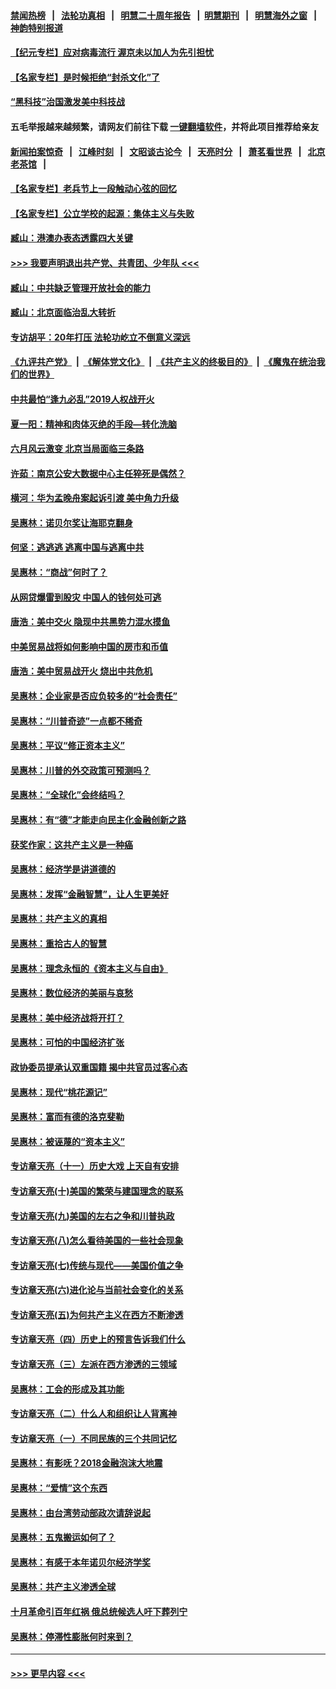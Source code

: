 #### [禁闻热榜](热点新闻.md?=0)  &nbsp;&nbsp;|&nbsp;&nbsp; [法轮功真相](https://github.com/gfw-breaker/truth/blob/master/README.md?=0) &nbsp;&nbsp;|&nbsp;&nbsp; [明慧二十周年报告](https://github.com/gfw-breaker/mh-reports/blob/master/README.md?=0) &nbsp;&nbsp;|&nbsp;&nbsp;[明慧期刊](https://github.com/gfw-breaker/mh-qikan) &nbsp;&nbsp;|&nbsp;&nbsp; [明慧海外之窗](https://github.com/gfw-breaker/mh-news/blob/master/README.md?=0) &nbsp;&nbsp;|&nbsp;&nbsp; [神韵特别报道](https://github.com/gfw-breaker/mh-news/blob/master/shenyun.md?=0)
#### [【纪元专栏】应对病毒流行 渥京未以加人为先引担忧](../pages/nsc423/n11875714.md?t=02260102) 
#### [【名家专栏】是时候拒绝“封杀文化”了](../pages/nsc423/n11814093.md?t=02260102) 
#### [“黑科技”治国激发美中科技战](../pages/nsc423/n11638056.md?t=02260102) 
#### 五毛举报越来越频繁，请网友们前往下载 [一键翻墙软件](https://github.com/gfw-breaker/ssr-accounts)，并将此项目推荐给亲友
#### [新闻拍案惊奇](https://github.com/gfw-breaker/banned-news/blob/master/pages/link4.md) &nbsp;&nbsp;|&nbsp;&nbsp; [江峰时刻](https://github.com/gfw-breaker/banned-news/blob/master/pages/link4.md) &nbsp;&nbsp;|&nbsp;&nbsp; [文昭谈古论今](https://github.com/gfw-breaker/banned-news/blob/master/pages/link4.md) &nbsp;&nbsp;|&nbsp;&nbsp; [天亮时分](https://github.com/gfw-breaker/banned-news/blob/master/pages/link4.md) &nbsp;&nbsp;|&nbsp;&nbsp; [萧茗看世界](https://github.com/gfw-breaker/banned-news/blob/master/pages/link4.md) &nbsp;&nbsp;|&nbsp;&nbsp; [北京老茶馆](https://github.com/gfw-breaker/banned-news/blob/master/pages/link4.md) &nbsp;&nbsp;|&nbsp;&nbsp; 
#### [【名家专栏】老兵节上一段触动心弦的回忆](../pages/nsc423/n11646016.md?t=02260102) 
#### [【名家专栏】公立学校的起源：集体主义与失败](../pages/nsc423/n11601833.md?t=02260102) 
#### [臧山：港澳办表态透露四大关键](../pages/nsc423/n11421628.md?t=02260102) 
#### [>>> 我要声明退出共产党、共青团、少年队 <<<](https://github.com/begood0513/goodnews/blob/master/quit/letter.md) 
#### [臧山：中共缺乏管理开放社会的能力](../pages/nsc423/n11407457.md?t=02260102) 
#### [臧山：北京面临治乱大转折](../pages/nsc423/n11406895.md?t=02260102) 
#### [专访胡平：20年打压 法轮功屹立不倒意义深远](../pages/nsc423/n11398800.md?t=02260102) 
#### [《九评共产党》](https://github.com/begood0513/9ping.md/blob/master/README.md) &nbsp;|&nbsp; [《解体党文化》](../../../../jtdwh.md/blob/master/README.md)  &nbsp;|&nbsp; [《共产主义的终极目的》](../../../../gczydzjmd.md/blob/master/README.md) &nbsp;|&nbsp; [《魔鬼在统治我们的世界》](../../../../mgztzwmdsj.md/blob/master/README.md) 
#### [中共最怕“逢九必乱”2019人权战开火](../pages/nsc423/n11385248.md?t=02260102) 
#### [夏一阳：精神和肉体灭绝的手段—转化洗脑](../pages/nsc423/n11368250.md?t=02260102) 
#### [六月风云激变 北京当局面临三条路](../pages/nsc423/n11313668.md?t=02260102) 
#### [许茹：南京公安大数据中心主任猝死是偶然？](../pages/nsc423/n11064744.md?t=02260102) 
#### [横河：华为孟晚舟案起诉引渡 美中角力升级](../pages/nsc423/n11027230.md?t=02260102) 
#### [吴惠林：诺贝尔奖让海耶克翻身](../pages/nsc423/n10890049.md?t=02260102) 
#### [何坚：逃逃逃 逃离中国与逃离中共](../pages/nsc423/n10592891.md?t=02260102) 
#### [吴惠林：“商战”何时了？](../pages/nsc423/n10573558.md?t=02260102) 
#### [从网贷爆雷到股灾 中国人的钱何处可逃](../pages/nsc423/n10572800.md?t=02260102) 
#### [唐浩：美中交火 隐现中共黑势力混水摸鱼](../pages/nsc423/n10544040.md?t=02260102) 
#### [中美贸易战将如何影响中国的房市和币值](../pages/nsc423/n10543697.md?t=02260102) 
#### [唐浩：美中贸易战开火 烧出中共危机](../pages/nsc423/n10540126.md?t=02260102) 
#### [吴惠林：企业家是否应负较多的“社会责任”](../pages/nsc423/n10535022.md?t=02260102) 
#### [吴惠林：“川普奇迹”一点都不稀奇](../pages/nsc423/n10512808.md?t=02260102) 
#### [吴惠林：平议“修正资本主义”](../pages/nsc423/n10495724.md?t=02260102) 
#### [吴惠林：川普的外交政策可预测吗？](../pages/nsc423/n10462387.md?t=02260102) 
#### [吴惠林：“全球化”会终结吗？](../pages/nsc423/n10452838.md?t=02260102) 
#### [吴惠林：有“德”才能走向民主化金融创新之路](../pages/nsc423/n10432292.md?t=02260102) 
#### [获奖作家：这共产主义是一种癌](../pages/nsc423/n10431541.md?t=02260102) 
#### [吴惠林：经济学是讲道德的](../pages/nsc423/n10398014.md?t=02260102) 
#### [吴惠林：发挥“金融智慧”，让人生更美好](../pages/nsc423/n10375019.md?t=02260102) 
#### [吴惠林：共产主义的真相](../pages/nsc423/n10351394.md?t=02260102) 
#### [吴惠林：重拾古人的智慧](../pages/nsc423/n10337691.md?t=02260102) 
#### [吴惠林：理念永恒的《资本主义与自由》](../pages/nsc423/n10316274.md?t=02260102) 
#### [吴惠林：数位经济的美丽与哀愁](../pages/nsc423/n10292946.md?t=02260102) 
#### [吴惠林：美中经济战将开打？](../pages/nsc423/n10258825.md?t=02260102) 
#### [吴惠林：可怕的中国经济扩张](../pages/nsc423/n10219147.md?t=02260102) 
#### [政协委员提承认双重国籍 揭中共官员过客心态](../pages/nsc423/n10208809.md?t=02260102) 
#### [吴惠林：现代“桃花源记”](../pages/nsc423/n10185234.md?t=02260102) 
#### [吴惠林：富而有德的洛克斐勒](../pages/nsc423/n10142264.md?t=02260102) 
#### [吴惠林：被诬蔑的“资本主义”](../pages/nsc423/n10124816.md?t=02260102) 
#### [专访章天亮（十一）历史大戏 上天自有安排](../pages/nsc423/n10094905.md?t=02260102) 
#### [专访章天亮(十)美国的繁荣与建国理念的联系](../pages/nsc423/n10094899.md?t=02260102) 
#### [专访章天亮(九)美国的左右之争和川普执政](../pages/nsc423/n10094889.md?t=02260102) 
#### [专访章天亮(八)怎么看待美国的一些社会现象](../pages/nsc423/n10094857.md?t=02260102) 
#### [专访章天亮(七)传统与现代——美国价值之争](../pages/nsc423/n10093140.md?t=02260102) 
#### [专访章天亮(六)进化论与当前社会变化的关系](../pages/nsc423/n10092036.md?t=02260102) 
#### [专访章天亮(五)为何共产主义在西方不断渗透](../pages/nsc423/n10083620.md?t=02260102) 
#### [专访章天亮（四）历史上的预言告诉我们什么](../pages/nsc423/n10083606.md?t=02260102) 
#### [专访章天亮（三）左派在西方渗透的三领域](../pages/nsc423/n10081115.md?t=02260102) 
#### [吴惠林：工会的形成及其功能](../pages/nsc423/n10080633.md?t=02260102) 
#### [专访章天亮（二）什么人和组织让人背离神](../pages/nsc423/n10076637.md?t=02260102) 
#### [专访章天亮（一）不同民族的三个共同记忆](../pages/nsc423/n10074188.md?t=02260102) 
#### [吴惠林：有影呒？2018金融泡沫大地震](../pages/nsc423/n10040534.md?t=02260102) 
#### [吴惠林：“爱情”这个东西](../pages/nsc423/n10019423.md?t=02260102) 
#### [吴惠林：由台湾劳动部政次请辞说起](../pages/nsc423/n9979679.md?t=02260102) 
#### [吴惠林：五鬼搬运如何了？](../pages/nsc423/n9925338.md?t=02260102) 
#### [吴惠林：有感于本年诺贝尔经济学奖](../pages/nsc423/n9871883.md?t=02260102) 
#### [吴惠林：共产主义渗透全球](../pages/nsc423/n9812748.md?t=02260102) 
#### [十月革命引百年红祸 俄总统候选人吁下葬列宁](../pages/nsc423/n9810182.md?t=02260102) 
#### [吴惠林：停滞性膨胀何时来到？](../pages/nsc423/n9764136.md?t=02260102) 

----
#### [ >>> 更早内容 <<< ](../indexes/nsc423-earlier.md)
